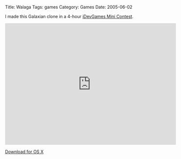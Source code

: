 Title: Walaga
Tags: games
Category: Games
Date: 2005-06-02

I made this Galaxian clone in a 4-hour [iDevGames Mini Contest](http://www.idevgames.com/forums/archive/index.php?thread-5472-1.html).

<iframe width="560" height="400" src="https://www.youtube.com/embed/z2du6zxYmcM" frameborder="0" allowfullscreen></iframe>

[Download for OS X](|filename|/downloads/Walaga.zip)
